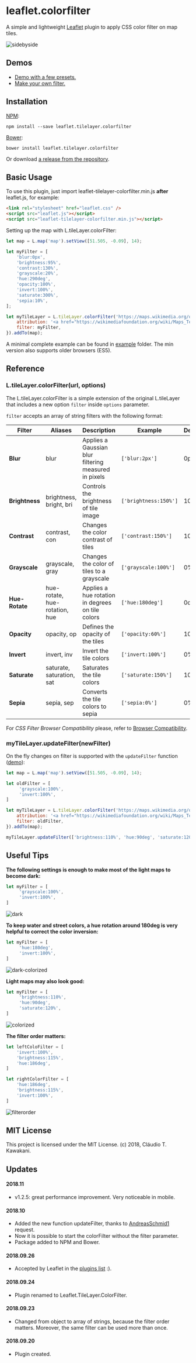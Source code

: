 # leaflet.colorfilter
A simple and lightweight [Leaflet](https://leafletjs.com/) plugin to apply CSS color filter on map tiles.

![sidebyside](https://raw.githubusercontent.com/xtk93x/Leaflet.TileLayer.ColorFilter/master/readme-files/sidebyside.png)

## Demos
- [Demo with a few presets.](https://xtk93x.github.io/Leaflet.TileLayer.ColorFilter/)
- [Make your own filter.](https://xtk93x.github.io/Leaflet.TileLayer.ColorFilter.updateFilter/)

## Installation

[NPM](https://www.npmjs.com/package/leaflet.tilelayer.colorfilter):

```
npm install --save leaflet.tilelayer.colorfilter
```

[Bower](https://bower.io):

```
bower install leaflet.tilelayer.colorfilter
```

Or download [a release from the repository](https://github.com/xtk93x/Leaflet.TileLayer.ColorFilter/releases).

## Basic Usage

To use this plugin, just import leaflet-tilelayer-colorfilter.min.js **after** leaflet.js, for example:
```html
<link rel="stylesheet" href="leaflet.css" />
<script src="leaflet.js"></script>
<script src="leaflet-tilelayer-colorfilter.min.js"></script>
```

Setting up the map with L.tileLayer.colorFilter:
```js
let map = L.map('map').setView([51.505, -0.09], 14);

let myFilter = [
    'blur:0px',
    'brightness:95%',
    'contrast:130%',
    'grayscale:20%',
    'hue:290deg',
    'opacity:100%',
    'invert:100%',
    'saturate:300%',
    'sepia:10%',
];

let myTileLayer = L.tileLayer.colorFilter('https://maps.wikimedia.org/osm-intl/{z}/{x}/{y}.png', {
    attribution: '<a href="https://wikimediafoundation.org/wiki/Maps_Terms_of_Use">Wikimedia</a>',
    filter: myFilter,
}).addTo(map);
```

A minimal complete example can be found in [example](https://github.com/xtk93x/Leaflet.TileLayer.ColorFilter/tree/master/example/) folder. The min version also supports older browsers (ES5).

## Reference

### L.tileLayer.colorFilter(url, options)

The L.tileLayer.colorFilter is a simple extension of the original L.tileLayer that includes a new option `filter` inside `options` parameter. 

`filter` accepts an array of string filters with the following format:

| Filter | Aliases | Description | Example | Default |
| --- | --- | --- | --- | --- |
| **Blur** | blur | Applies a Gaussian blur filtering measured in pixels |  `['blur:2px']` | 0px |
| **Brightness** | brightness, bright, bri | Controls the brightness of tile image |  `['brightness:150%']` | 100% |
| **Contrast** | contrast, con | Changes the color contrast of tiles |   `['contrast:150%']` | 100% |
| **Grayscale** | grayscale, gray | Changes the color of tiles to a grayscale |  `['grayscale:100%']` | 0% |
| **Hue-Rotate** | hue-rotate, hue-rotation, hue | Applies a hue rotation in degrees on tile colors | `['hue:180deg']` | 0deg |
| **Opacity** | opacity, op | Defines the opacity of the tiles | `['opacity:60%']` | 100% |
| **Invert** | invert, inv | Invert the tile colors | `['invert:100%']` | 0% |
| **Saturate** | saturate, saturation, sat | Saturates the tile colors | `['saturate:150%']` | 100% |
| **Sepia** | sepia, sep | Converts the tile colors to sepia | `['sepia:0%']` | 0% |

For *CSS Filter Browser Compatibility* please, refer to [Browser Compatibility](https://developer.mozilla.org/en-US/docs/Web/CSS/filter#Browser_compatibility_2).

### myTileLayer.updateFilter(newFilter)
On the fly changes on filter is supported with the `updateFilter` function ([demo](https://xtk93x.github.io/Leaflet.TileLayer.ColorFilter.updateFilter/)):
```js
let map = L.map('map').setView([51.505, -0.09], 14);

let oldFilter = [
     'grayscale:100%',
     'invert:100%',
]

let myTileLayer = L.tileLayer.colorFilter('https://maps.wikimedia.org/osm-intl/{z}/{x}/{y}.png', {
    attribution: '<a href="https://wikimediafoundation.org/wiki/Maps_Terms_of_Use">Wikimedia</a>',
    filter: oldFilter,
}).addTo(map);

myTileLayer.updateFilter(['brightness:110%', 'hue:90deg', 'saturate:120%']);
```
 
## Useful Tips
**The following settings is enough to make most of the light maps to become dark:**

```js
let myFilter = [
     'grayscale:100%',
     'invert:100%',
]
```
![dark](https://raw.githubusercontent.com/xtk93x/Leaflet.TileLayer.ColorFilter/master/readme-files/dark.png)

**To keep water and street colors, a hue rotation around 180deg is very helpful to correct the color inversion:**

```js
let myFilter = [
     'hue:180deg',
     'invert:100%',
]
```
![dark-colorized](https://raw.githubusercontent.com/xtk93x/Leaflet.TileLayer.ColorFilter/master/readme-files/dark-colorized.png)
    
**Light maps may also look good:**

```js
let myFilter = [
     'brightness:110%',
     'hue:90deg',
     'saturate:120%',
]
```
![colorized](https://raw.githubusercontent.com/xtk93x/Leaflet.TileLayer.ColorFilter/master/readme-files/colorized.png)

**The filter order matters:**

```js
let leftColoFilter = [
    'invert:100%',
    'brightness:115%',
    'hue:186deg',
]

let rightColorFilter = [
    'hue:186deg',
    'brightness:115%',
    'invert:100%',
]
```
![filterorder](https://raw.githubusercontent.com/xtk93x/Leaflet.TileLayer.ColorFilter/master/readme-files/filterorder.png)

## MIT License
This project is licensed under the MIT License. (c) 2018, Cláudio T. Kawakani.

## Updates
#### 2018.11
- v1.2.5: great performance improvement. Very noticeable in mobile.

#### 2018.10
- Added the new function updateFilter, thanks to [AndreasSchmid1](https://github.com/AndreasSchmid1) request.
- Now it is possible to start the colorFilter without the filter parameter.
- Package added to NPM and Bower.

#### 2018.09.26
- Accepted by Leaflet in the [plugins list](https://leafletjs.com/plugins.html#tileimage-display) :).

#### 2018.09.24
- Plugin renamed to Leaflet.TileLayer.ColorFilter.

#### 2018.09.23
- Changed from object to array of strings, because the filter order matters. Moreover, the same filter can be used more than once.

#### 2018.09.20
- Plugin created.
